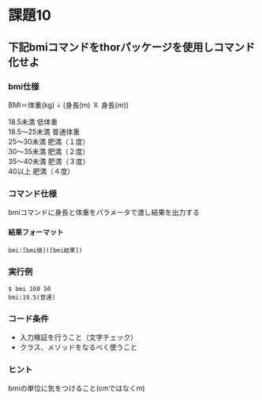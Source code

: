 # 課題10

## 下記bmiコマンドをthorパッケージを使用しコマンド化せよ

### bmi仕様
  
BMI＝体重(kg) ÷ (身長(m) Ｘ 身長(m))
  
18.5未満	低体重  
18.5～25未満	普通体重  
25～30未満	肥満（１度）  
30～35未満	肥満（２度）  
35～40未満	肥満（３度）  
40以上	肥満（４度）  

### コマンド仕様
bmiコマンドに身長と体重をパラメータで渡し結果を出力する  

#### 結果フォーマット

```
bmi:[bmi値]([bmi結果])
```

### 実行例

```
$ bmi 160 50
bmi:19.5(普通)
```

### コード条件
- 入力検証を行うこと（文字チェック）
- クラス、メソッドをなるべく使うこと

### ヒント
bmiの単位に気をつけること(cmではなくm)



